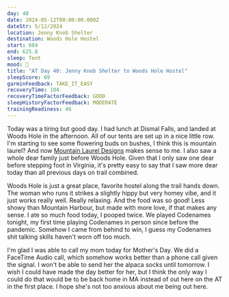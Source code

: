 ```yaml
---
day: 40
date: 2024-05-12T00:00:00.000Z
dateStr: 5/12/2024
location: Jenny Knob Shelter
destination: Woods Hole Hostel
start: 604
end: 625.8
sleep: Tent
mood: 🙂
title: "AT Day 40: Jenny Knob Shelter to Woods Hole Hostel"
sleepScore: 69
garminFeedback: TAKE_IT_EASY
recoveryTime: 104
recoveryTimeFactorFeedback: GOOD
sleepHistoryFactorFeedback: MODERATE
trainingReadiness: 46
---
```

Today was a tiring but good day. I had lunch at Dismal Falls, and landed at Woods Hole in the afternoon. All of our tents are set up in a nice little row. I'm starting to see some flowering buds on bushes, I think this is mountain laurel? And now [Mountain Laurel Designs](https://mountainlaureldesigns.com/) makes sense to me. I also saw a whole dear family just before Woods Hole. Given that I only saw one dear before stepping foot in Virginia, it's pretty easy to say that I saw more dear today than all previous days on trail combined.

Woods Hole is just a great place, favorite hostel along the trail hands down. The woman who runs it strikes a slightly hippy but very homey vibe, and it just works really well. Really relaxing. And the food was so good! Less showy than Mountain Harbour, but made with more love, if that makes any sense. I ate so much food today, I pooped twice. We played Codenames tonight, my first time playing Codenames in person since before the pandemic. Somehow I came from behind to win, I guess my Codenames shit talking skills haven't worn off too much.

I'm glad I was able to call my mom today for Mother's Day. We did a FaceTime Audio call, which somehow works better than a phone call given the signal. I won't be able to send her the alpaca socks until tomorrow. I wish I could have made the day better for her, but I think the only way I could do that would be to be back home in MA instead of out here on the AT in the first place. I hope she's not too anxious about me being out here.
